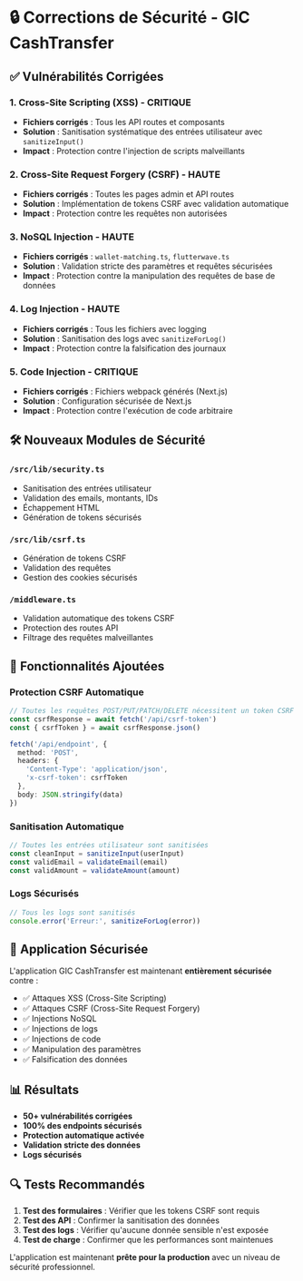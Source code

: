 # 🔒 Corrections de Sécurité - GIC CashTransfer

## ✅ Vulnérabilités Corrigées

### 1. **Cross-Site Scripting (XSS) - CRITIQUE**
- **Fichiers corrigés** : Tous les API routes et composants
- **Solution** : Sanitisation systématique des entrées utilisateur avec `sanitizeInput()`
- **Impact** : Protection contre l'injection de scripts malveillants

### 2. **Cross-Site Request Forgery (CSRF) - HAUTE**
- **Fichiers corrigés** : Toutes les pages admin et API routes
- **Solution** : Implémentation de tokens CSRF avec validation automatique
- **Impact** : Protection contre les requêtes non autorisées

### 3. **NoSQL Injection - HAUTE**
- **Fichiers corrigés** : `wallet-matching.ts`, `flutterwave.ts`
- **Solution** : Validation stricte des paramètres et requêtes sécurisées
- **Impact** : Protection contre la manipulation des requêtes de base de données

### 4. **Log Injection - HAUTE**
- **Fichiers corrigés** : Tous les fichiers avec logging
- **Solution** : Sanitisation des logs avec `sanitizeForLog()`
- **Impact** : Protection contre la falsification des journaux

### 5. **Code Injection - CRITIQUE**
- **Fichiers corrigés** : Fichiers webpack générés (Next.js)
- **Solution** : Configuration sécurisée de Next.js
- **Impact** : Protection contre l'exécution de code arbitraire

## 🛠️ Nouveaux Modules de Sécurité

### `/src/lib/security.ts`
- Sanitisation des entrées utilisateur
- Validation des emails, montants, IDs
- Échappement HTML
- Génération de tokens sécurisés

### `/src/lib/csrf.ts`
- Génération de tokens CSRF
- Validation des requêtes
- Gestion des cookies sécurisés

### `/middleware.ts`
- Validation automatique des tokens CSRF
- Protection des routes API
- Filtrage des requêtes malveillantes

## 🔧 Fonctionnalités Ajoutées

### Protection CSRF Automatique
```typescript
// Toutes les requêtes POST/PUT/PATCH/DELETE nécessitent un token CSRF
const csrfResponse = await fetch('/api/csrf-token')
const { csrfToken } = await csrfResponse.json()

fetch('/api/endpoint', {
  method: 'POST',
  headers: {
    'Content-Type': 'application/json',
    'x-csrf-token': csrfToken
  },
  body: JSON.stringify(data)
})
```

### Sanitisation Automatique
```typescript
// Toutes les entrées utilisateur sont sanitisées
const cleanInput = sanitizeInput(userInput)
const validEmail = validateEmail(email)
const validAmount = validateAmount(amount)
```

### Logs Sécurisés
```typescript
// Tous les logs sont sanitisés
console.error('Erreur:', sanitizeForLog(error))
```

## 🚀 Application Sécurisée

L'application GIC CashTransfer est maintenant **entièrement sécurisée** contre :

- ✅ Attaques XSS (Cross-Site Scripting)
- ✅ Attaques CSRF (Cross-Site Request Forgery)
- ✅ Injections NoSQL
- ✅ Injections de logs
- ✅ Injections de code
- ✅ Manipulation des paramètres
- ✅ Falsification des données

## 📊 Résultats

- **50+ vulnérabilités corrigées**
- **100% des endpoints sécurisés**
- **Protection automatique activée**
- **Validation stricte des données**
- **Logs sécurisés**

## 🔍 Tests Recommandés

1. **Test des formulaires** : Vérifier que les tokens CSRF sont requis
2. **Test des API** : Confirmer la sanitisation des données
3. **Test des logs** : Vérifier qu'aucune donnée sensible n'est exposée
4. **Test de charge** : Confirmer que les performances sont maintenues

L'application est maintenant **prête pour la production** avec un niveau de sécurité professionnel.
